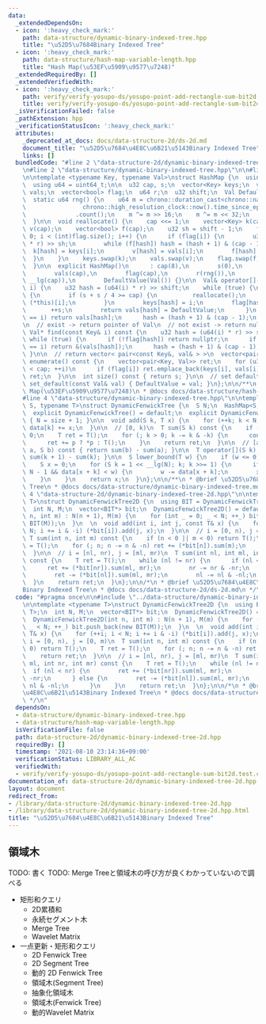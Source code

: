 ```yaml
---
data:
  _extendedDependsOn:
  - icon: ':heavy_check_mark:'
    path: data-structure/dynamic-binary-indexed-tree.hpp
    title: "\u52D5\u7684Binary Indexed Tree"
  - icon: ':heavy_check_mark:'
    path: data-structure/hash-map-variable-length.hpp
    title: "Hash Map(\u53EF\u5909\u9577\u7248)"
  _extendedRequiredBy: []
  _extendedVerifiedWith:
  - icon: ':heavy_check_mark:'
    path: verify/verify-yosupo-ds/yosupo-point-add-rectangle-sum-bit2d.test.cpp
    title: verify/verify-yosupo-ds/yosupo-point-add-rectangle-sum-bit2d.test.cpp
  _isVerificationFailed: false
  _pathExtension: hpp
  _verificationStatusIcon: ':heavy_check_mark:'
  attributes:
    _deprecated_at_docs: docs/data-structure-2d/ds-2d.md
    document_title: "\u52D5\u7684\u4E8C\u6B21\u5143Binary Indexed Tree"
    links: []
  bundledCode: "#line 2 \"data-structure-2d/dynamic-binary-indexed-tree-2d.hpp\"\n\
    \n#line 2 \"data-structure/dynamic-binary-indexed-tree.hpp\"\n\n#line 2 \"data-structure/hash-map-variable-length.hpp\"\
    \n\ntemplate <typename Key, typename Val>\nstruct HashMap {\n  using u32 = uint32_t;\n\
    \  using u64 = uint64_t;\n\n  u32 cap, s;\n  vector<Key> keys;\n  vector<Val>\
    \ vals;\n  vector<bool> flag;\n  u64 r;\n  u32 shift;\n  Val DefaultValue;\n\n\
    \  static u64 rng() {\n    u64 m = chrono::duration_cast<chrono::nanoseconds>(\n\
    \                chrono::high_resolution_clock::now().time_since_epoch())\n  \
    \              .count();\n    m ^= m >> 16;\n    m ^= m << 32;\n    return m;\n\
    \  }\n\n  void reallocate() {\n    cap <<= 1;\n    vector<Key> k(cap);\n    vector<Val>\
    \ v(cap);\n    vector<bool> f(cap);\n    u32 sh = shift - 1;\n    for (int i =\
    \ 0; i < (int)flag.size(); i++) {\n      if (flag[i]) {\n        u32 hash = (u64(keys[i])\
    \ * r) >> sh;\n        while (f[hash]) hash = (hash + 1) & (cap - 1);\n      \
    \  k[hash] = keys[i];\n        v[hash] = vals[i];\n        f[hash] = 1;\n    \
    \  }\n    }\n    keys.swap(k);\n    vals.swap(v);\n    flag.swap(f);\n    --shift;\n\
    \  }\n\n  explicit HashMap()\n      : cap(8),\n        s(0),\n        keys(cap),\n\
    \        vals(cap),\n        flag(cap),\n        r(rng()),\n        shift(64 -\
    \ __lg(cap)),\n        DefaultValue(Val()) {}\n\n  Val& operator[](const Key&\
    \ i) {\n    u32 hash = (u64(i) * r) >> shift;\n    while (true) {\n      if (!flag[hash])\
    \ {\n        if (s + s / 4 >= cap) {\n          reallocate();\n          return\
    \ (*this)[i];\n        }\n        keys[hash] = i;\n        flag[hash] = 1;\n \
    \       ++s;\n        return vals[hash] = DefaultValue;\n      }\n      if (keys[hash]\
    \ == i) return vals[hash];\n      hash = (hash + 1) & (cap - 1);\n    }\n  }\n\
    \n  // exist -> return pointer of Val\n  // not exist -> return nullptr\n  const\
    \ Val* find(const Key& i) const {\n    u32 hash = (u64(i) * r) >> shift;\n   \
    \ while (true) {\n      if (!flag[hash]) return nullptr;\n      if (keys[hash]\
    \ == i) return &(vals[hash]);\n      hash = (hash + 1) & (cap - 1);\n    }\n \
    \ }\n\n  // return vector< pair<const Key&, val& > >\n  vector<pair<Key, Val>>\
    \ enumerate() const {\n    vector<pair<Key, Val>> ret;\n    for (u32 i = 0; i\
    \ < cap; ++i)\n      if (flag[i]) ret.emplace_back(keys[i], vals[i]);\n    return\
    \ ret;\n  }\n\n  int size() const { return s; }\n\n  // set default_value\n  void\
    \ set_default(const Val& val) { DefaultValue = val; }\n};\n\n/**\n * @brief Hash\
    \ Map(\u53EF\u5909\u9577\u7248)\n * @docs docs/data-structure/hash-map.md\n */\n\
    #line 4 \"data-structure/dynamic-binary-indexed-tree.hpp\"\n\ntemplate <typename\
    \ S, typename T>\nstruct DynamicFenwickTree {\n  S N;\n  HashMap<S, T> data;\n\
    \  explicit DynamicFenwickTree() = default;\n  explicit DynamicFenwickTree(S size)\
    \ { N = size + 1; }\n\n  void add(S k, T x) {\n    for (++k; k < N; k += k & -k)\
    \ data[k] += x;\n  }\n\n  // [0, k)\n  T sum(S k) const {\n    if (k < 0) return\
    \ 0;\n    T ret = T();\n    for (; k > 0; k -= k & -k) {\n      const T* p = data.find(k);\n\
    \      ret += p ? *p : T();\n    }\n    return ret;\n  }\n\n  // [a, b)\n  T sum(S\
    \ a, S b) const { return sum(b) - sum(a); }\n\n  T operator[](S k) const { return\
    \ sum(k + 1) - sum(k); }\n\n  S lower_bound(T w) {\n    if (w <= 0) return 0;\n\
    \    S x = 0;\n    for (S k = 1 << __lg(N); k; k >>= 1) {\n      if (x + k <=\
    \ N - 1 && data[x + k] < w) {\n        w -= data[x + k];\n        x += k;\n  \
    \    }\n    }\n    return x;\n  }\n};\n\n/**\n * @brief \u52D5\u7684Binary Indexed\
    \ Tree\n * @docs docs/data-structure/dynamic-binary-indexed-tree.md\n */\n#line\
    \ 4 \"data-structure-2d/dynamic-binary-indexed-tree-2d.hpp\"\n\ntemplate <typename\
    \ T>\nstruct DynamicFenwickTree2D {\n  using BIT = DynamicFenwickTree<int, T>;\n\
    \  int N, M;\n  vector<BIT*> bit;\n  DynamicFenwickTree2D() = default;\n  DynamicFenwickTree2D(int\
    \ n, int m) : N(n + 1), M(m) {\n    for (int _ = 0; _ < N; ++_) bit.push_back(new\
    \ BIT(M));\n  }\n  \n  void add(int i, int j, const T& x) {\n    for (++i; i <\
    \ N; i += i & -i) (*bit[i]).add(j, x);\n  }\n\n  // i = [0, n), j = [0, m)\n \
    \ T sum(int n, int m) const {\n    if (n < 0 || m < 0) return T();\n    T ret\
    \ = T();\n    for (; n; n -= n & -n) ret += (*bit[n]).sum(m);\n    return ret;\n\
    \  }\n\n  // i = [nl, nr), j = [ml, mr)\n  T sum(int nl, int ml, int nr, int mr)\
    \ const {\n    T ret = T();\n    while (nl != nr) {\n      if (nl < nr) {\n  \
    \      ret += (*bit[nr]).sum(ml, mr);\n        nr -= nr & -nr;\n      } else {\n\
    \        ret -= (*bit[nl]).sum(ml, mr);\n        nl -= nl & -nl;\n      }\n  \
    \  }\n    return ret;\n  }\n};\n\n/*\n * @brief \u52D5\u7684\u4E8C\u6B21\u5143\
    Binary Indexed Tree\n * @docs docs/data-structure-2d/ds-2d.md\n */\n"
  code: "#pragma once\n\n#include \"../data-structure/dynamic-binary-indexed-tree.hpp\"\
    \n\ntemplate <typename T>\nstruct DynamicFenwickTree2D {\n  using BIT = DynamicFenwickTree<int,\
    \ T>;\n  int N, M;\n  vector<BIT*> bit;\n  DynamicFenwickTree2D() = default;\n\
    \  DynamicFenwickTree2D(int n, int m) : N(n + 1), M(m) {\n    for (int _ = 0;\
    \ _ < N; ++_) bit.push_back(new BIT(M));\n  }\n  \n  void add(int i, int j, const\
    \ T& x) {\n    for (++i; i < N; i += i & -i) (*bit[i]).add(j, x);\n  }\n\n  //\
    \ i = [0, n), j = [0, m)\n  T sum(int n, int m) const {\n    if (n < 0 || m <\
    \ 0) return T();\n    T ret = T();\n    for (; n; n -= n & -n) ret += (*bit[n]).sum(m);\n\
    \    return ret;\n  }\n\n  // i = [nl, nr), j = [ml, mr)\n  T sum(int nl, int\
    \ ml, int nr, int mr) const {\n    T ret = T();\n    while (nl != nr) {\n    \
    \  if (nl < nr) {\n        ret += (*bit[nr]).sum(ml, mr);\n        nr -= nr &\
    \ -nr;\n      } else {\n        ret -= (*bit[nl]).sum(ml, mr);\n        nl -=\
    \ nl & -nl;\n      }\n    }\n    return ret;\n  }\n};\n\n/*\n * @brief \u52D5\u7684\
    \u4E8C\u6B21\u5143Binary Indexed Tree\n * @docs docs/data-structure-2d/ds-2d.md\n\
    \ */\n"
  dependsOn:
  - data-structure/dynamic-binary-indexed-tree.hpp
  - data-structure/hash-map-variable-length.hpp
  isVerificationFile: false
  path: data-structure-2d/dynamic-binary-indexed-tree-2d.hpp
  requiredBy: []
  timestamp: '2021-08-10 23:14:36+09:00'
  verificationStatus: LIBRARY_ALL_AC
  verifiedWith:
  - verify/verify-yosupo-ds/yosupo-point-add-rectangle-sum-bit2d.test.cpp
documentation_of: data-structure-2d/dynamic-binary-indexed-tree-2d.hpp
layout: document
redirect_from:
- /library/data-structure-2d/dynamic-binary-indexed-tree-2d.hpp
- /library/data-structure-2d/dynamic-binary-indexed-tree-2d.hpp.html
title: "\u52D5\u7684\u4E8C\u6B21\u5143Binary Indexed Tree"
---
```

## 領域木

TODO: 書く
TODO: Merge Treeと領域木の呼び方が良くわかっていないので調べる

- 矩形和クエリ
  - 2D累積和
  - 永続セグメント木
  - Merge Tree
  - Wavelet Matrix
- 一点更新・矩形和クエリ
  - 2D Fenwick Tree
  - 2D Segment Tree
  - 動的 2D Fenwick Tree
  - 領域木(Segment Tree)
  - 抽象化領域木
  - 領域木(Fenwick Tree)
  - 動的Wavelet Matrix
